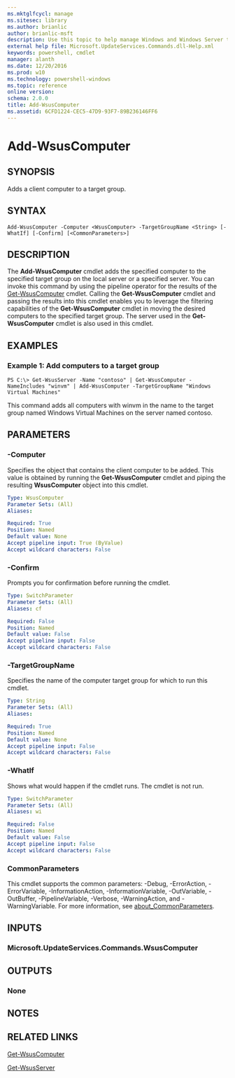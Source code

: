 ```yaml
---
ms.mktglfcycl: manage
ms.sitesec: library
ms.author: brianlic
author: brianlic-msft
description: Use this topic to help manage Windows and Windows Server technologies with Windows PowerShell.
external help file: Microsoft.UpdateServices.Commands.dll-Help.xml
keywords: powershell, cmdlet
manager: alanth
ms.date: 12/20/2016
ms.prod: w10
ms.technology: powershell-windows
ms.topic: reference
online version: 
schema: 2.0.0
title: Add-WsusComputer
ms.assetid: 6CFD1224-CEC5-47D9-93F7-89B236146FF6
---
```


# Add-WsusComputer

## SYNOPSIS
Adds a client computer to a target group.

## SYNTAX

```
Add-WsusComputer -Computer <WsusComputer> -TargetGroupName <String> [-WhatIf] [-Confirm] [<CommonParameters>]
```

## DESCRIPTION
The **Add-WsusComputer** cmdlet adds the specified computer to the specified target group on the local server or a specified server.
You can invoke this command by using the pipeline operator for the results of the [Get-WsusComputer](./Get-WsusComputer.md) cmdlet.
Calling the **Get-WsusComputer** cmdlet and passing the results into this cmdlet enables you to leverage the filtering capabilities of the **Get-WsusComputer** cmdlet in moving the desired computers to the specified target group.
The server used in the **Get-WsusComputer** cmdlet is also used in this cmdlet.

## EXAMPLES

### Example 1: Add computers to a target group
```
PS C:\> Get-WsusServer -Name "contoso" | Get-WsusComputer -NameIncludes "winvm" | Add-WsusComputer -TargetGroupName "Windows Virtual Machines"
```

This command adds all computers with winvm in the name to the target group named Windows Virtual Machines on the server named contoso.

## PARAMETERS

### -Computer
Specifies the object that contains the client computer to be added.
This value is obtained by running the **Get-WsusComputer** cmdlet and piping the resulting **WsusComputer** object into this cmdlet.

```yaml
Type: WsusComputer
Parameter Sets: (All)
Aliases: 

Required: True
Position: Named
Default value: None
Accept pipeline input: True (ByValue)
Accept wildcard characters: False
```

### -Confirm
Prompts you for confirmation before running the cmdlet.

```yaml
Type: SwitchParameter
Parameter Sets: (All)
Aliases: cf

Required: False
Position: Named
Default value: False
Accept pipeline input: False
Accept wildcard characters: False
```

### -TargetGroupName
Specifies the name of the computer target group for which to run this cmdlet.

```yaml
Type: String
Parameter Sets: (All)
Aliases: 

Required: True
Position: Named
Default value: None
Accept pipeline input: False
Accept wildcard characters: False
```

### -WhatIf
Shows what would happen if the cmdlet runs.
The cmdlet is not run.

```yaml
Type: SwitchParameter
Parameter Sets: (All)
Aliases: wi

Required: False
Position: Named
Default value: False
Accept pipeline input: False
Accept wildcard characters: False
```

### CommonParameters
This cmdlet supports the common parameters: -Debug, -ErrorAction, -ErrorVariable, -InformationAction, -InformationVariable, -OutVariable, -OutBuffer, -PipelineVariable, -Verbose, -WarningAction, and -WarningVariable. For more information, see [about_CommonParameters](http://go.microsoft.com/fwlink/?LinkID=113216).

## INPUTS

### Microsoft.UpdateServices.Commands.WsusComputer

## OUTPUTS

### None

## NOTES

## RELATED LINKS

[Get-WsusComputer](./Get-WsusComputer.md)

[Get-WsusServer](./Get-WsusServer.md)

